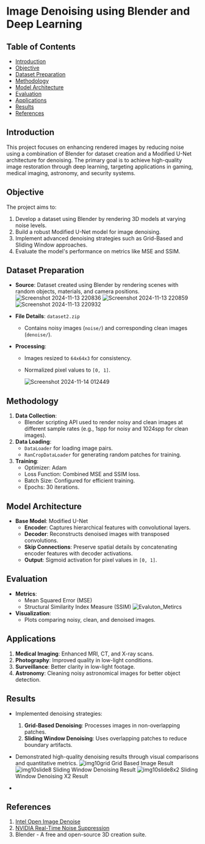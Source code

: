 # Image Denoising using Blender and Deep Learning

## Table of Contents
- [Introduction](#introduction)
- [Objective](#objective)
- [Dataset Preparation](#dataset-preparation)
- [Methodology](#methodology)
- [Model Architecture](#model-architecture)
- [Evaluation](#evaluation)
- [Applications](#applications)
- [Results](#results)
- [References](#references)
  
## Introduction
This project focuses on enhancing rendered images by reducing noise using a combination of Blender for dataset creation and a Modified U-Net architecture for denoising. The primary goal is to achieve high-quality image restoration through deep learning, targeting applications in gaming, medical imaging, astronomy, and security systems.



## Objective
The project aims to:
1. Develop a dataset using Blender by rendering 3D models at varying noise levels.
2. Build a robust Modified U-Net model for image denoising.
3. Implement advanced denoising strategies such as Grid-Based and Sliding Window approaches.
4. Evaluate the model's performance on metrics like MSE and SSIM.

## Dataset Preparation
- **Source**: Dataset created using Blender by rendering scenes with random objects, materials, and camera positions.
![Screenshot 2024-11-13 220836](https://github.com/user-attachments/assets/bc547325-1aa4-4edd-be04-dbcee6e2a963)
![Screenshot 2024-11-13 220859](https://github.com/user-attachments/assets/1437473a-c2d4-4c06-8979-457d672e2937)
![Screenshot 2024-11-13 220932](https://github.com/user-attachments/assets/f75975d9-df82-4fb2-9564-4d27bae8d4a6)

- **File Details**: `dataset2.zip`
  - Contains noisy images (`noise/`) and corresponding clean images (`denoise/`).
- **Processing**:
  - Images resized to `64x64x3` for consistency.
  - Normalized pixel values to `[0, 1]`.
    
    ![Screenshot 2024-11-14 012449](https://github.com/user-attachments/assets/f3ceb2b8-6b5e-4ba7-97ce-3f982bd07c02)

## Methodology
1. **Data Collection**:
   - Blender scripting API used to render noisy and clean images at different sample rates (e.g., 1spp for noisy and 1024spp for clean images).
2. **Data Loading**:
   - `DataLoader` for loading image pairs.
   - `RanCropDataLoader` for generating random patches for training.
3. **Training**:
   - Optimizer: Adam
   - Loss Function: Combined MSE and SSIM loss.
   - Batch Size: Configured for efficient training.
   - Epochs: 30 iterations.

## Model Architecture
- **Base Model**: Modified U-Net
  - **Encoder**: Captures hierarchical features with convolutional layers.
  - **Decoder**: Reconstructs denoised images with transposed convolutions.
  - **Skip Connections**: Preserve spatial details by concatenating encoder features with decoder activations.
  - **Output**: Sigmoid activation for pixel values in `[0, 1]`.

## Evaluation
- **Metrics**:
  - Mean Squared Error (MSE)
  - Structural Similarity Index Measure (SSIM)
    ![Evaluton_Metircs](https://github.com/user-attachments/assets/0ebbcc10-009b-49e6-bccb-2b733369ed8d)
- **Visualization**:
  - Plots comparing noisy, clean, and denoised images.

## Applications
1. **Medical Imaging**: Enhanced MRI, CT, and X-ray scans.
2. **Photography**: Improved quality in low-light conditions.
3. **Surveillance**: Better clarity in low-light footage.
4. **Astronomy**: Cleaning noisy astronomical images for better object detection.

## Results
- Implemented denoising strategies:
  1. **Grid-Based Denoising**: Processes images in non-overlapping patches.
  2. **Sliding Window Denoising**: Uses overlapping patches to reduce boundary artifacts.
- Demonstrated high-quality denoising results through visual comparisons and quantitative metrics.
![img10grid](https://github.com/user-attachments/assets/b4057e10-41ac-41dd-bb01-8f166aabea1b)
Grid Based Image Result
![img10slide8](https://github.com/user-attachments/assets/c75eaae6-c36f-4fa5-a81e-58b985428630)
Sliding Window Denoising Result
![img10slide8x2](https://github.com/user-attachments/assets/ebe59e3d-1d90-4f12-ac4f-772d35986684)
Sliding Window Denoising X2 Result

- 

## References
1. [Intel Open Image Denoise](https://www.openimagedenoise.org/)
2. [NVIDIA Real-Time Noise Suppression](https://developer.nvidia.com/blog/nvidia-real-time-noise-suppression-deep-learning/)
3. Blender - A free and open-source 3D creation suite.
